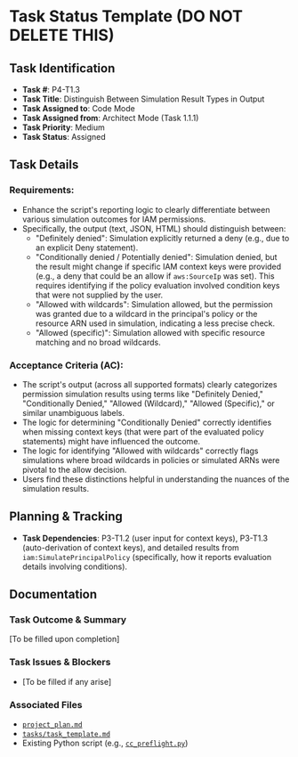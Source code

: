 # Task Status Template (DO NOT DELETE THIS)

## Task Identification
- **Task #**: P4-T1.3
- **Task Title**: Distinguish Between Simulation Result Types in Output
- **Task Assigned to**: Code Mode
- **Task Assigned from**: Architect Mode (Task 1.1.1)
- **Task Priority**: Medium
- **Task Status**: Assigned

## Task Details
### Requirements:
- Enhance the script's reporting logic to clearly differentiate between various simulation outcomes for IAM permissions.
- Specifically, the output (text, JSON, HTML) should distinguish between:
    - "Definitely denied": Simulation explicitly returned a deny (e.g., due to an explicit Deny statement).
    - "Conditionally denied / Potentially denied": Simulation denied, but the result might change if specific IAM context keys were provided (e.g., a deny that could be an allow if `aws:SourceIp` was set). This requires identifying if the policy evaluation involved condition keys that were not supplied by the user.
    - "Allowed with wildcards": Simulation allowed, but the permission was granted due to a wildcard in the principal's policy or the resource ARN used in simulation, indicating a less precise check.
    - "Allowed (specific)": Simulation allowed with specific resource matching and no broad wildcards.

### Acceptance Criteria (AC):
- The script's output (across all supported formats) clearly categorizes permission simulation results using terms like "Definitely Denied," "Conditionally Denied," "Allowed (Wildcard)," "Allowed (Specific)," or similar unambiguous labels.
- The logic for determining "Conditionally Denied" correctly identifies when missing context keys (that were part of the evaluated policy statements) might have influenced the outcome.
- The logic for identifying "Allowed with wildcards" correctly flags simulations where broad wildcards in policies or simulated ARNs were pivotal to the allow decision.
- Users find these distinctions helpful in understanding the nuances of the simulation results.

## Planning & Tracking
- **Task Dependencies**: P3-T1.2 (user input for context keys), P3-T1.3 (auto-derivation of context keys), and detailed results from `iam:SimulatePrincipalPolicy` (specifically, how it reports evaluation details involving conditions).

## Documentation
### Task Outcome & Summary
[To be filled upon completion]

### Task Issues & Blockers
- [To be filled if any arise]

### Associated Files
- [`project_plan.md`](project_plan.md)
- [`tasks/task_template.md`](tasks/task_template.md)
- Existing Python script (e.g., [`cc_preflight.py`](cc_preflight.py))